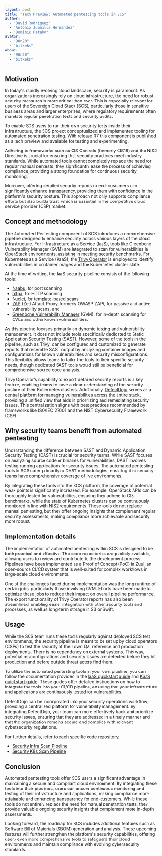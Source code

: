 ```yaml
---
layout: post
title: "Tech Preview: Automated pentesting tools in SCS"
author:
  - "David Rodríguez"
  - "Antonio Juanilla Hernandez"
  - "Dominik Pataky"
avatar:
  - "90n20"
  - "bitkeks"
about:
  - "90n20"
  - "bitkeks"
---
```


## Motivation

In today's rapidly evolving cloud landscape, security is paramount. As organizations increasingly rely on cloud infrastructure, the need for robust security measures is more critical than ever. This is especially relevant for users of the Sovereign Cloud Stack (SCS), particularly those in sensitive business areas and larger enterprises, where regulatory requirements often mandate regular penetration tests and security audits.

To enable SCS users to run their own security tests inside their infrastructure, the SCS project conceptualized and implemented tooling for automated penetration testing. With release R7 this component is published as a tech preview and available for testing and experimenting.

Adhering to frameworks such as CIS Controls (formerly CIS18) and the NIS2 Directive is crucial for ensuring that security practices meet industry standards. While automated tools cannot completely replace the need for regular manual pentests, they significantly ease the process of achieving compliance, providing a strong foundation for continuous security monitoring.

Moreover, offering detailed security reports to end-customers can significantly enhance transparency, providing them with confidence in the platform's security posture. This approach not only supports compliance efforts but also builds trust, which is essential in the competitive cloud service provider (CSP) market.

## Concept and methodology

The Automated Pentesting component of SCS introduces a comprehensive pipeline designed to enhance security across various layers of the cloud infrastructure. For Infrastructure as a Service (IaaS), tools like Greenbone Vulnerability Manager (GVM) are integrated to scan for vulnerabilities in OpenStack environments, assisting in meeting security benchmarks. For Kubernetes as a Service (KaaS), the [Trivy Operator](https://aquasecurity.github.io/trivy-operator/latest/) is employed to identify vulnerabilities in container images and the Kubernetes cluster state.

At the time of writing, the IaaS security pipeline consists of the following tools:

* [Naabu](https://docs.projectdiscovery.io/tools/naabu/overview), for port scanning
* [httpx](https://docs.projectdiscovery.io/tools/httpx/overview), for HTTP scanning
* [Nuclei](https://docs.projectdiscovery.io/tools/nuclei/overview), for template-based scans
* [ZAP](https://www.zaproxy.org/) (Zed Attack Proxy, formerly OWASP ZAP), for passive and active vulnerability scans, and
* [Greenbone Vulnerability Manager](https://greenbone.github.io/docs/latest/) (GVM), for in-depth scanning for CVEs and other known vulnerabilities.

As this pipeline focuses primarily on dynamic testing and vulnerability management, it does not include tools specifically dedicated to Static Application Security Testing (SAST). However, some of the tools in the pipeline, such as Trivy, can be configured and customized to generate reports that resemble SAST output by analyzing container images and configurations for known vulnerabilities and security misconfigurations. This flexibility allows teams to tailor the tools to their specific security needs, though dedicated SAST tools would still be beneficial for comprehensive source code analysis.

Trivy Operator’s capability to export detailed security reports is a key feature, enabling teams to have a clear understanding of the security posture of their Kubernetes clusters. Additionally, [DefectDojo](https://www.defectdojo.org/) serves as a central platform for managing vulnerabilities across the entire stack, providing a unified view that aids in prioritizing and remediating security issues. This centralization aligns with best practices recommended by frameworks like ISO/IEC 27001 and the NIST Cybersecurity Framework (CSF).

## Why security teams benefit from automated pentesting

Understanding the difference between SAST and Dynamic Application Security Testing (DAST) is crucial for security teams. While SAST focuses on analyzing source code or binaries for vulnerabilities, DAST involves testing running applications for security issues. The automated pentesting tools in SCS cater primarily to DAST methodologies, ensuring that security teams have comprehensive coverage of live environments.

By integrating these tools into the SCS platform, the coverage of potential weak points is significantly increased. For example, OpenStack APIs can be thoroughly tested for vulnerabilities, ensuring they adhere to CIS benchmarks, while the state of Kubernetes clusters can be continuously monitored in line with NIS2 requirements. These tools do not replace manual pentesting, but they offer ongoing insights that complement regular security assessments, making compliance more achievable and security more robust.

## Implementation details

The implementation of automated pentesting within SCS is designed to be both practical and effective. The code repositories are publicly available, allowing users to review and contribute to the development process. Pipelines have been implemented as a Proof of Concept (PoC) in Zuul, an open-source CI/CD system that is well-suited for complex workflows in large-scale cloud environments.

One of the challenges faced during implementation was the long runtime of certain jobs, particularly those involving GVM. Efforts have been made to optimize these jobs to reduce their impact on overall pipeline performance. The export functionality of Trivy Operator reports has also been streamlined, enabling easier integration with other security tools and processes, as well as long-term storage in S3 or Swift.

## Usage

While the SCS team runs these tools regularly against deployed SCS test environments, the security pipeline is meant to be set up by cloud operators (CSPs) to test the security of their own QA, reference and production deployments. There is no dependency on external systems. This way, potential misconfigurations and security issues are detected before they hit production and before outside threat actors find them.

To utilize the automated pentesting tools in your own pipeline, you can follow the documentation provided in the [IaaS quickstart guide](https://docs.scs.community/docs/operating-scs/components/automated-pentesting-iaas/quickstart) and [KaaS quickstart guide](https://docs.scs.community/docs/operating-scs/components/automated-pentesting-kaas/quickstart). These guides offer detailed instructions on how to integrate the tools into your CI/CD pipeline, ensuring that your infrastructure and applications are continuously tested for vulnerabilities.

DefectDojo can be incorporated into your security operations workflow, providing a centralized platform for vulnerability management. By integrating DefectDojo, your team can more effectively track and prioritize security issues, ensuring that they are addressed in a timely manner and that the organization remains secure and complies with relevant cybersecurity regulations.

For further details, refer to each specific code repository:
- [Security Infra Scan Pipeline](https://github.com/SovereignCloudStack/security-infra-scan-pipeline)
- [Security K8s Scan Pipeline](https://github.com/SovereignCloudStack/security-k8s-scan-pipeline)

## Conclusion

Automated pentesting tools offer SCS users a significant advantage in maintaining a secure and compliant cloud environment. By integrating these tools into their pipelines, users can ensure continuous monitoring and testing of their infrastructure and applications, making compliance more attainable and enhancing transparency for end-customers. While these tools do not entirely replace the need for manual penetration tests, they provide valuable ongoing security insights that complement more in-depth assessments.

Looking forward, the roadmap for SCS includes additional features such as Software Bill of Materials (SBOM) generation and analysis. These upcoming features will further strengthen the platform's security capabilities, offering users even more comprehensive tools to safeguard their cloud environments and maintain compliance with evolving cybersecurity standards.
